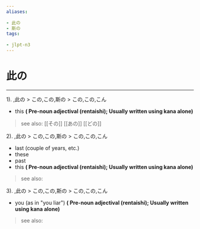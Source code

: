 ```yaml
---
aliases:
    
- 此の
- 斯の
tags:
    
- jlpt-n3
---
```


# 此の
---
1).
,此の > この,この,斯の > この,この,こん

- this
**( Pre-noun adjectival (rentaishi); Usually written using kana alone)**
> see also:  [[その]] [[あの]] [[どの]]
            
2).
,此の > この,この,斯の > この,この,こん

- last (couple of years, etc.)
- these
- past
- this
**( Pre-noun adjectival (rentaishi); Usually written using kana alone)**
> see also: 
            
3).
,此の > この,この,斯の > この,この,こん

- you (as in "you liar")
**( Pre-noun adjectival (rentaishi); Usually written using kana alone)**
> see also: 
            